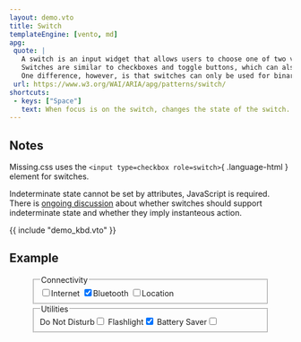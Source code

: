 ```yaml
---
layout: demo.vto
title: Switch
templateEngine: [vento, md]
apg:
 quote: |
   A switch is an input widget that allows users to choose one of two values&colon; "on" or "off".
   Switches are similar to checkboxes and toggle buttons, which can also serve as binary inputs.
   One difference, however, is that switches can only be used for binary input while checkboxes and toggle buttons allow implementations the option of supporting a third middle state.
 url: https://www.w3.org/WAI/ARIA/apg/patterns/switch/
shortcuts:
 - keys: ["Space"]
   text: When focus is on the switch, changes the state of the switch.
---
```



## Notes


Missing.css uses the `<input type=checkbox role=switch>`{ .language-html } element for switches.

Indeterminate state cannot be set by attributes, JavaScript is required.
There is [ongoing discussion](https://github.com/w3c/aria-practices/issues/2647) about whether switches should support indeterminate state and whether they imply instanteous action.


{{ include "demo_kbd.vto" }}


## Example

<figure>
  <div class="flex-switch">
    <fieldset class="flex-column">
      <legend>Connectivity</legend>
      <label>
        <input type=checkbox role=switch name=internet>Internet
      </label>
      <label>
        <input type=checkbox role=switch name=bluetooth checked>Bluetooth
      </label>
      <label>
        <input type=checkbox role=switch name=dnd class="indeterminate">Location
      </label>
    </fieldset>
    <fieldset class="flex-column">
      <legend>Utilities</legend>
      <label class="justify-content:space-between">
        Do Not Disturb<input type=checkbox role=switch name=dnd>
      </label>
      <label class="justify-content:space-between">
        Flashlight<input type=checkbox role=switch name=flashlight checked>
      </label>
      <label class="justify-content:space-between">
        Battery Saver<input type=checkbox role=switch name=battery-saver class="indeterminate">
      </label>
    </fieldset>
  </div>
</figure>

<script>
  document.querySelectorAll('.indeterminate').forEach(el => {el.indeterminate = true;})
</script>
